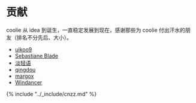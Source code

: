 # 贡献

coolie 从 idea 到诞生，一直稳定发展到现在，感谢那些为 coolie 付出汗水的朋友（排名不分先后、大小）。

- [uikoo9](http://frontenddev.org/developer/uikoo9/)
- [Sebastiane Blade](http://frontenddev.org/developer/blade254353074/)
- [淡轻语](http://frontenddev.org/developer/dqy/)
- [qingdou](http://frontenddev.org/developer/petitspois/)
- [margox](http://frontenddev.org/developer/margox/)
- [Windancer](http://frontenddev.org/developer/windancer/)

{% include "../_include/cnzz.md" %}
